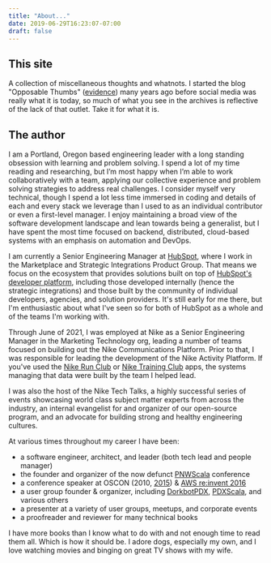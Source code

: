 ```yaml
---
title: "About..."
date: 2019-06-29T16:23:07-07:00
draft: false
---
```


## This site

A collection of miscellaneous thoughts and whatnots. I started the blog "Opposable Thumbs" ([evidence](https://web.archive.org/web/20030714063331/http://opposable-thumbs.net/)) many years ago before social media was really what it is today, so much of what you see in the archives is reflective of the lack of that outlet. Take it for what it is.

## The author

I am a Portland, Oregon based engineering leader with a long standing obsession with learning and problem solving. I spend a lot of my time reading and researching, but I’m most happy when I’m able to work collaboratively with a team, applying our collective experience and problem solving strategies to address real challenges. I consider myself very technical, though I spend a lot less time immersed in coding and details of each and every stack we leverage than I used to as an individual contributor or even a first-level manager. I enjoy maintaining a broad view of the software development landscape and lean towards being a generalist, but I have spent the most time focused on backend, distributed, cloud-based systems with an emphasis on automation and DevOps.

I am currently a Senior Engineering Manager at [HubSpot](https://www.hubspot.com), where I work in the Marketplace and Strategic Integrations Product Group. That means we focus on the ecosystem that provides solutions built on top of [HubSpot's developer platform](https://developers.hubspot.com/), including those developed internally (hence the strategic integrations) and those built by the community of individual developers, agencies, and solution providers. It's still early for me there, but I'm enthusiastic about what I've seen so for both of HubSpot as a whole and of the teams I'm working with.

Through June of 2021, I was employed at Nike as a Senior Engineering Manager in the Marketing Technology org, leading a number of teams focused on building out the Nike Communications Platform. Prior to that, I was responsible for leading the development of the Nike Activity Platform. If you've used the [Nike Run Club](https://www.nike.com/us/en_us/c/running/nike-run-club) or [Nike Training Club](https://www.nike.com/us/en_us/c/nike-plus/training-app) apps, the systems managing that data were built by the team I helped lead.

I was also the host of the Nike Tech Talks, a highly successful series of events showcasing world class subject matter experts from across the industry, an internal evangelist for and organizer of our open-source program, and an advocate for building strong and healthy engineering cultures.

At various times throughout my career I have been:

* a software engineer, architect, and leader (both tech lead and people manager)
* the founder and organizer of the now defunct [PNWScala](http://pnwscala.org/) conference
* a conference speaker at OSCON (2010, [2015](https://youtu.be/7R5FLvr-aBE)) & [AWS re:invent 2016](https://youtu.be/-LiQCpPj8RM)
* a user group founder & organizer, including [DorkbotPDX](http://dorkbotpdx.org/), [PDXScala](https://www.meetup.com/PDXScala/), and various others
* a presenter at a variety of user groups, meetups, and corporate events
* a proofreader and reviewer for many technical books

I have more books than I know what to do with and not enough time to read them all. Which is how it should be. I adore dogs, especially my own, and I love watching movies and binging on great TV shows with my wife.
